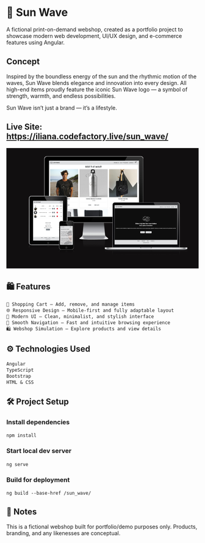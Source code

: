 # 🌊 Sun Wave
A fictional print-on-demand webshop, created as a portfolio project to showcase modern web development, UI/UX design, and e-commerce features using Angular.

## Concept
Inspired by the boundless energy of the sun and the rhythmic motion of the waves, Sun Wave blends elegance and innovation into every design.
All high-end items proudly feature the iconic Sun Wave logo — a symbol of strength, warmth, and endless possibilities.

Sun Wave isn’t just a brand — it’s a lifestyle.

## Live Site: https://iliana.codefactory.live/sun_wave/

![Screenshot](src/assets/img/sun-wave-site-screenshot.png)

## 🛍️ Features

    🛒 Shopping Cart – Add, remove, and manage items
    🌐 Responsive Design – Mobile-first and fully adaptable layout
    🎨 Modern UI – Clean, minimalist, and stylish interface
    🧭 Smooth Navigation – Fast and intuitive browsing experience
    🛍️ Webshop Simulation – Explore products and view details

## ⚙️ Technologies Used

    Angular
    TypeScript
    Bootstrap
    HTML & CSS

## 🛠️ Project Setup
### Install dependencies
    npm install
### Start local dev server
    ng serve
### Build for deployment
    ng build --base-href /sun_wave/

## 📄 Notes
This is a fictional webshop built for portfolio/demo purposes only.
Products, branding, and any likenesses are conceptual.